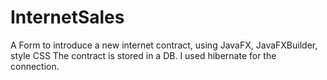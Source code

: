 # InternetSales
A Form to introduce a new internet contract, using JavaFX, JavaFXBuilder, style CSS
The contract is stored in a DB. I used hibernate for the connection.
